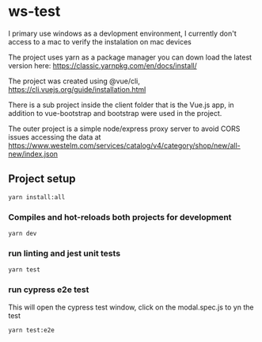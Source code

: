 # ws-test

I primary use windows as a devlopment environment, I currently don't access to a mac to verify the instalation on mac devices

The project uses yarn as a package manager you can down load the latest version here: https://classic.yarnpkg.com/en/docs/install/

The project was created using @vue/cli, https://cli.vuejs.org/guide/installation.html

There is a sub project inside the client folder that is the Vue.js app, in addition to vue-bootstrap and bootstrap were used in the project.

The outer project is a simple node/express proxy server to avoid CORS issues accessing the data at https://www.westelm.com/services/catalog/v4/category/shop/new/all-new/index.json

## Project setup

```
yarn install:all
```

### Compiles and hot-reloads both projects for development

```
yarn dev
```

### run linting and jest unit tests

```
yarn test
```

### run cypress e2e test

This will open the cypress test window, click on the modal.spec.js to yn the test

```
yarn test:e2e
```
